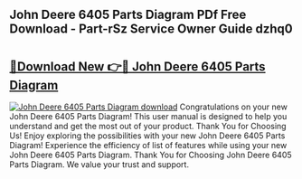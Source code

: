 ## John Deere 6405 Parts Diagram PDf Free Download - Part-rSz Service Owner Guide dzhq0

# <h2><a href="http://dfsntky.blite.top/?on=John+Deere+6405+Parts+Diagram">🔗Download New 👉🔴 John Deere 6405 Parts Diagram</a></h2>

[![John Deere 6405 Parts Diagram download](https://i.imgur.com/lujVjoI.png)](http://dfsntky.blite.top/?on=John+Deere+6405+Parts+Diagram)
Congratulations on your new John Deere 6405 Parts Diagram! This user manual is designed to help you understand and get the most out of your product. Thank You for Choosing Us! Enjoy exploring the possibilities with your new John Deere 6405 Parts Diagram! Experience the efficiency of list of features while using your new John Deere 6405 Parts Diagram. Thank You for Choosing John Deere 6405 Parts Diagram. We value your trust and support.
